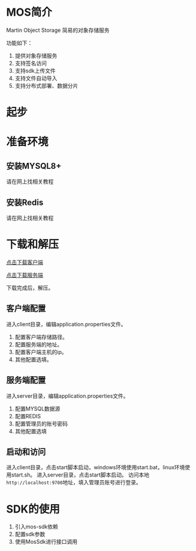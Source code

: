 # MOS简介
Martin Object Storage 简易的对象存储服务

功能如下：
1. 提供对象存储服务
2. 支持签名访问
3. 支持sdk上传文件
4. 支持文件自动导入
5. 支持分布式部署、数据分片

# 起步
# 准备环境
## 安装MYSQL8+
请在网上找相关教程
## 安装Redis
请在网上找相关教程
# 下载和解压
[点击下载客户端](http://rs.668mt.cn:6500/oss/mos/1.0/client-1.0.zip?sign=pazRVf1pt6zhim34a81Lz1m-mj3IZVsB5HF3PCqq3qMbmdqM54-VCKUAFAxIaSB-xi4W54xPr1QVKE-G_NT9LmRaTxphKTmgNZYzT3SOyfq51qd9xcW5BrJXC3tx1YePGqr7QlhZfhFhSkYaeK2GfjoPXd8Dn-B-RQHRU4VaZ5I=&openId=2)

[点击下载服务端](http://rs.668mt.cn:6500/oss/mos/1.0/server-1.0.zip?sign=WSeVEj61ihJw7AvHOyV6NQBCQUDPhOI5V4mI_QnMUba0X98Vd7qe-cUlx99awhs-pCC-BKUr58QXu76YLydscIATLLt3xlg-7xs3ZoKCmxt6r4bjFMPudmuta5hNLRyXDqi7E2NDIENNRNGB3JfzVESogfAvF3BPPXd4YAcUFig=&openId=2)

下载完成后，解压。

## 客户端配置
进入client目录，编辑application.properties文件。
1. 配置客户端存储路径。
2. 配置服务端的地址。
3. 配置客户端主机的ip。
4. 其他配置选填。

## 服务端配置
进入server目录，编辑application.properties文件。
1. 配置MYSQL数据源
2. 配置REDIS
3. 配置管理员的账号密码
4. 其他配置选填

## 启动和访问
进入client目录，点击start脚本启动，windows环境使用start.bat，linux环境使用start.sh。
进入server目录，点击start脚本启动。
访问本地`http://localhost:9700`地址，填入管理员账号进行登录。

# SDK的使用
1. 引入mos-sdk依赖
2. 配置sdk参数
3. 使用MosSdk进行接口调用
